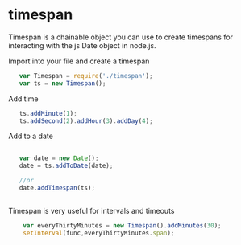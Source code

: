 timespan
========

Timespan is a chainable object you can use to create timespans for interacting with the js Date object in node.js.

Import into your file and create a timespan
 ```javascript
    var Timespan = require('./timespan');
    var ts = new Timespan();
 ```
 
 Add time
 
 ```javascript
    ts.addMinute(1);
    ts.addSecond(2).addHour(3).addDay(4);
 ```  
 
 Add to a date
 ```javascript
  
    var date = new Date();
    date = ts.addToDate(date);

    //or
    date.addTimespan(ts);
  
 ```

Timespan is very useful for intervals and timeouts
```javascript
	var everyThirtyMinutes = new Timespan().addMinutes(30);
	setInterval(func,everyThirtyMinutes.span);
```

    
